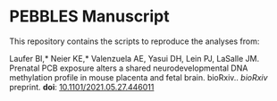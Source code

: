 # PEBBLES Manuscript

This repository contains the scripts to reproduce the analyses from:

Laufer BI,* Neier KE,* Valenzuela AE, Yasui DH, Lein PJ, LaSalle JM. Prenatal PCB exposure alters a shared neurodevelopmental DNA methylation profile in mouse placenta and fetal brain. bioRxiv.. *bioRxiv* preprint. **doi**: [10.1101/2021.05.27.446011](https://doi.org/10.1101/2021.05.27.446011)
